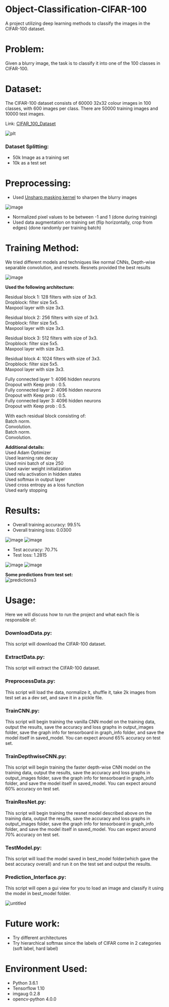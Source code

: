 # Object-Classification-CIFAR-100
A project utilizing deep learning methods to classify the images in the CIFAR-100 dataset.

# Problem:

Given a blurry image, the task is to classify it into one of the 100 classes in CIFAR-100.

# Dataset:

The CIFAR-100 dataset consists of 60000 32x32 colour images in 100 classes, with 600 images per class. There are 50000 training images and 10000 test images. 

Link: [CIFAR_100_Dataset](https://www.cs.toronto.edu/~kriz/cifar.html)

![plt](https://user-images.githubusercontent.com/6074821/52181190-11789a80-27f8-11e9-8104-7751bfce2e18.png)

### Dataset Splitting:
- 50k Image as a training set
- 10k as a test set

# Preprocessing:
- Used [Unsharp masking kernel](https://en.wikipedia.org/wiki/Unsharp_masking) to sharpen the blurry images 

![image](https://user-images.githubusercontent.com/6074821/53117205-0ee5a700-3553-11e9-969c-e5bc84c2299b.png)

- Normalized pixel values to be between -1 and 1 (done during training)
- Used data augmentation on training set (flip horizontally, crop from edges) (done randomly per training batch)


# Training Method:

We tried different models and techniques like normal CNNs, Depth-wise separable convolution, and resnets. Resnets provided the best results

![image](https://user-images.githubusercontent.com/6074821/56460821-27ced500-63a9-11e9-8e3d-444af6d725ad.png)

 **Used the following architecture:** <br/>
 
 Residual block 1: 128 filters with size of 3x3. <br/>
 Dropblock: filter size 5x5. <br/>
 Maxpool layer with size 3x3. <br/>
 
 Residual block 2: 256 filters with size of 3x3. <br/>
 Dropblock: filter size 5x5. <br/>
 Maxpool layer with size 3x3. <br/>
 
 Residual block 3: 512 filters with size of 3x3. <br/>
 Dropblock: filter size 5x5. <br/>
 Maxpool layer with size 3x3. <br/>
 
 Residual block 4: 1024 filters with size of 3x3. <br/>
 Dropblock: filter size 5x5. <br/>
 Maxpool layer with size 3x3. <br/>
 
 Fully connected layer 1: 4096 hidden neurons <br/>
 Dropout with Keep prob : 0.5. <br/>
 Fully connected layer 2: 4096 hidden neurons <br/>
 Dropout with Keep prob : 0.5. <br/>
 Fully connected layer 3: 4096 hidden neurons <br/>
 Dropout with Keep prob : 0.5. <br/>
 
 With each residual block consisting of:<br/>
 Batch norm. <br/>
 Convolution. <br/>
 Batch norm. <br/>
 Convolution. <br/>
 

 **Additional details:** <br/>
 Used Adam Optimizer <br/>
 Used learning rate decay <br/>
 Used mini batch of size 250 <br/>
 Used xavier weight initialization <br/>
 Used relu activation in hidden states <br/>
 Used softmax in output layer <br/>
 Used cross entropy as a loss function <br/>
 Used early stopping <br/>
 
# Results:
- Overall training accuracy: 99.5%
- Overall training loss: 0.0300

![image](https://user-images.githubusercontent.com/6074821/56460395-50070580-63a2-11e9-935f-3fb869fd0f90.png)
![image](https://user-images.githubusercontent.com/6074821/56460400-5ac19a80-63a2-11e9-9aae-d717f55dbf84.png)

- Test accuracy: 70.7%
- Test loss:  1.2815

![image](https://user-images.githubusercontent.com/6074821/56460401-63b26c00-63a2-11e9-9576-5fdf1491a46e.png)
![image](https://user-images.githubusercontent.com/6074821/56460402-6b721080-63a2-11e9-9367-81e6e5eb1e21.png)

**Some predictions from test set:** <br/>
![predictions3](https://user-images.githubusercontent.com/6074821/52183101-44795900-280d-11e9-8c38-e884a1b82a57.png)

# Usage:
Here we will discuss how to run the project and what each file is responsible of:

### DownloadData.py:
This script will download the CIFAR-100 dataset.

### ExtractData.py:
This script will extract the CIFAR-100 dataset.

### PreprocessData.py:
This script will load the data, normalize it, shuffle it, take 2k images from test set as a dev set, and save it in a pickle file.

### TrainCNN.py:
This script will begin training the vanilla CNN model on the training data, output the results, save the accuracy and loss graphs in output_images folder, save the graph info for tensorboard in graph_info folder, and save the model itself in saved_model. You can expect around 65% accuracy on test set.

### TrainDepthwiseCNN.py:
This script will begin training the faster depth-wise CNN model on the training data, output the results, save the accuracy and loss graphs in output_images folder, save the graph info for tensorboard in graph_info folder, and save the model itself in saved_model. You can expect around 60% accuracy on test set.

### TrainResNet.py:
This script will begin training the resnet model described above on the training data, output the results, save the accuracy and loss graphs in output_images folder, save the graph info for tensorboard in graph_info folder, and save the model itself in saved_model. You can expect around 70% accuracy on test set.

### TestModel.py:
This script will load the model saved in best_model folder(which gave the best accuracy overall) and run it on the test set and output the results.

### Prediction_Interface.py:
This script will open a gui view for you to load an image and classify it using the model in best_model folder. <br/>

![untitled](https://user-images.githubusercontent.com/6074821/52183394-2d883600-2810-11e9-8164-c57fa0c7867e.jpg)

# Future work:
- Try different architectures 
- Try hierarchical softmax since the labels of CIFAR come in 2 categories (soft label, hard label) 

# Environment Used:
- Python 3.6.1
- Tensorflow 1.10
- imgaug 0.2.8
- opencv-python 4.0.0
